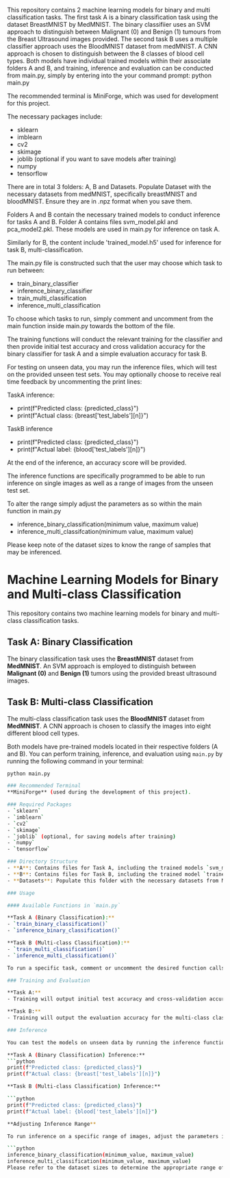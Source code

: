 This repository contains 2 machine learning models for binary and multi classification tasks. The first task A is a binary classification task using the dataset BreastMNIST by MedMNIST.
The binary classifiier uses an SVM approach to distinguish between Malignant (0) and Benign (1) tumours from the Breast Ultrasound images provided.
The second task B uses a multiple classifier approach uses the BloodMNIST dataset from medMNIST. A CNN approach is chosen to distinguish between the 8 classes of blood cell types.
Both models have individual trained models within their associate folders A and B, and training, inference and evaluation can be conducted from main.py, simply by entering into the your command
prompt: python main.py

The recommended terminal is MiniForge, which was used for development for this project.

The necessary packages include:
- sklearn
- imblearn
- cv2
- skimage
- joblib (optional if you want to save models after training)
- numpy
- tensorflow

There are in total 3 folders: A, B and Datasets. Populate Dataset with the necessary datasets from medMNIST, specifically breastMNIST and bloodMNIST. Ensure they are in .npz format when you save them.

Folders A and B contain the necessary trained models to conduct inference for tasks A and B. Folder A contains files svm_model.pkl and pca_model2.pkl. These models are used in main.py for inference on task A.

Similarly for B, the content include 'trained_model.h5' used for inference for task B, multi-classification.

The main.py file is constructed such that the user may choose which task to run between:
- train_binary_classifier
- inference_binary_classifier
- train_multi_classification
- inference_multi_classification

To choose which tasks to run, simply comment and uncomment from the main function inside main.py towards the bottom of the file.

The training functions will conduct the relevant training for the classifier and then provide initial test accuracy and cross validation accuracy for the binary classifier for task A and a simple evaluation accuracy for task B.

For testing on unseen data, you may run the inference files, which will test on the provided unseen test sets. You may optionally choose to
receive real time feedback by uncommenting the print lines:

TaskA inference:
- print(f"Predicted class: {predicted_class}")
- print(f"Actual class: {breast['test_labels'][n]}")

TaskB inference
- print(f"Predicted class: {predicted_class}")
- print(f"Actual label: {blood['test_labels'][n]}")

At the end of the inference, an accuracy score will be provided.

The inference functions are specifically programmed to be able to run inference on single images as well as a range of images from
the unseen test set.

To alter the range simply adjust the parameters as so within the main function in main.py
- inference_binary_classification(minimum value, maximum value)
- inference_multi_classifcation(minimum value, maximum value)

Please keep note of the dataset sizes to know the range of samples that may be inferenced.


# Machine Learning Models for Binary and Multi-class Classification

This repository contains two machine learning models for binary and multi-class classification tasks.

## Task A: Binary Classification
The binary classification task uses the **BreastMNIST** dataset from **MedMNIST**. An SVM approach is employed to distinguish between **Malignant (0)** and **Benign (1)** tumors using the provided breast ultrasound images.

## Task B: Multi-class Classification
The multi-class classification task uses the **BloodMNIST** dataset from **MedMNIST**. A CNN approach is chosen to classify the images into eight different blood cell types.

Both models have pre-trained models located in their respective folders (A and B). You can perform training, inference, and evaluation using `main.py` by running the following command in your terminal:

```bash
python main.py

### Recommended Terminal
**MiniForge** (used during the development of this project).

### Required Packages
- `sklearn`
- `imblearn`
- `cv2`
- `skimage`
- `joblib` (optional, for saving models after training)
- `numpy`
- `tensorflow`

### Directory Structure
- **A**: Contains files for Task A, including the trained models `svm_model.pkl` and `pca_model2.pkl`.
- **B**: Contains files for Task B, including the trained model `trained_model.h5`.
- **Datasets**: Populate this folder with the necessary datasets from MedMNIST (BreastMNIST and BloodMNIST). Ensure they are saved in `.npz` format.

### Usage

#### Available Functions in `main.py`

**Task A (Binary Classification):**
- `train_binary_classification()`
- `inference_binary_classification()`

**Task B (Multi-class Classification):**
- `train_multi_classification()`
- `inference_multi_classification()`

To run a specific task, comment or uncomment the desired function calls in the `main()` function located at the bottom of `main.py`.

### Training and Evaluation

**Task A:**
- Training will output initial test accuracy and cross-validation accuracy for the binary classifier.

**Task B:**
- Training will output the evaluation accuracy for the multi-class classifier.

### Inference

You can test the models on unseen data by running the inference functions. To receive real-time feedback, uncomment the print lines in the respective inference functions.

**Task A (Binary Classification) Inference:**
```python
print(f"Predicted class: {predicted_class}")
print(f"Actual class: {breast['test_labels'][n]}")

**Task B (Multi-class Classification) Inference:**

```python
print(f"Predicted class: {predicted_class}")
print(f"Actual label: {blood['test_labels'][n]}")

**Adjusting Inference Range**

To run inference on a specific range of images, adjust the parameters in the `main` function in `main.py`:

```python
inference_binary_classification(minimum_value, maximum_value)
inference_multi_classification(minimum_value, maximum_value)
Please refer to the dataset sizes to determine the appropriate range of samples for inference.